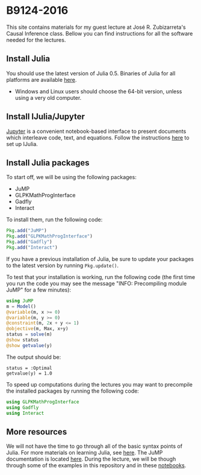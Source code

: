 #  B9124-2016

This site contains materials for my guest lecture at José R. Zubizarreta's Causal Inference class. Bellow you can find instructions for all the software needed for the lectures.

## Install Julia

You should use the latest version of Julia 0.5.
Binaries of Julia for all platforms are available [here](http://julialang.org/downloads/).

- Windows and Linux users should choose the 64-bit version, unless using a very old computer.

## Install IJulia/Jupyter

[Jupyter](http://jupyter.org/) is a convenient notebook-based interface to present documents which interleave code, text, and equations.
Follow the instructions [here](https://github.com/stevengj/julia-mit#installing-julia-and-ijulia) to set up IJulia.

## Install Julia packages

To start off, we will be using the following packages:
- JuMP
- GLPKMathProgInterface
- Gadfly
- Interact

To install them, run the following code:
```julia
Pkg.add("JuMP")
Pkg.add("GLPKMathProgInterface")
Pkg.add("Gadfly")
Pkg.add("Interact")
```
If you have a previous installation of Julia,
be sure to update your packages to the latest version by running ``Pkg.update()``.

To test that your installation is working, run the following code (the first time you run the code you may see the message "INFO: Precompiling module JuMP" for a few minutes):

```julia
using JuMP
m = Model()
@variable(m, x >= 0)
@variable(m, y >= 0)
@constraint(m, 2x + y <= 1)
@objective(m, Max, x+y)
status = solve(m)
@show status
@show getvalue(y)
```

The output should be:

```
status = :Optimal
getvalue(y) = 1.0
```

To speed up computations during the lectures you may want to precompile the installed packages by running the following code: 
```julia
using GLPKMathProgInterface
using Gadfly
using Interact
```

## More resources

We will not have the time to go through all of the basic syntax points of Julia. For more materials on learning Julia,
see [here](http://julialang.org/learning/). The JuMP documentation is located [here](http://www.juliaopt.org/JuMP.jl/0.14/).
During the lecture, we will be though through some of the examples in this repository and in these
[notebooks](http://nbviewer.jupyter.org/github/JuliaOpt/juliaopt-notebooks/tree/master/notebooks/).
